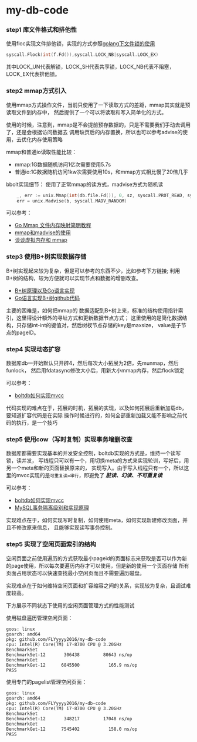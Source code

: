 # my-db-code

### step1 库文件格式和排他性
使用floc实现文件排他锁，实现的方式参照[golang下文件锁的使用](https://zhuanlan.zhihu.com/p/326991516)
```go
syscall.Flock(int(f.Fd()),syscall.LOCK_NB|syscall.LOCK_EX)
```
其中LOCK_UN代表解锁，LOCK_SH代表共享锁，LOCK_NB代表不阻塞，LOCK_EX代表排他锁。


### step2 mmap方式引入
使用mmap方式操作文件，当前只使用了一下读取方式的差距，mmap其实就是预读取文件到内存中，
然后提供了一个可以将读取和写入简单化的方式。

使用的时候，注意到，mmap是不会提前预存数据的，只是不需要我们手动去调用了，还是会根据访问数据去
调用缺页后的内存置换，所以也可以参考advise的使用，去优化内存使用策略

mmap和普通io读取性能比较：
* mmap:1G数据随机访问1亿次需要使用5.7s
* 普通io:1G数据随机访问1kw次需要使用10s，和mmap方式相比慢了20倍几乎

bbolt实现细节：
使用了正常mmap的读方式，madvise方式为随机读
```go
	_, err := unix.Mmap(int(db.file.Fd()), 0, sz, syscall.PROT_READ, syscall.MAP_SHARED|db.MmapFlags)
    err = unix.Madvise(b, syscall.MADV_RANDOM)
```

可以参考：
* [Go Mmap 文件内存映射简明教程](https://geektutu.com/post/quick-go-mmap.html)
* [mmap和madvise的使用](https://www.cnblogs.com/wlzy/p/10665472.html)
* [谈谈虚拟内存和 mmap](https://juejin.cn/post/6844904058667401230)

### step3 使用B+树实现数据存储

B+树实现起来较为复杂，但是可以参考的东西不少，比如参考下方链接;
利用B+树的结构，较为方便就可以实现节点和数据的增删改查。

* [B+树原理以及Go语言实现](https://segmentfault.com/a/1190000041696709)
* [Go语言实现B+树github代码](https://github.com/haming123/gods)

主要的困难是，如何把mmap的
数据适配到B+树上来，标准的结构使用指针索引，这里得设计额外的寻址方式和更新数据节点方式；
这里使用的是简化数据结构，只存储int-int的键值对，然后树杈节点存储的key是maxsize，
value是子节点的pageID。

### step4 实现动态扩容

数据库db一开始默认只开辟4，然后每次大小拓展为2倍，先munmap，然后funlock，
然后用fdatasync修改大小后，用新大小mmap内存，然后flock锁定

可以参考：
* [boltdb如何实现mvcc](https://backendhouse.github.io/post/boltdb学习笔记之一-存储管理/)

代码实现的难点在于，拓展的时机，拓展的实现，以及如何拓展后重新加载db，要知道扩容代码是在实际
操作时候进行的，如何全部重新加载又能不影响之前代码的执行，是一个技巧

### step5 使用cow（写时复制）实现事务增删改查

数据库都需要实现基本的并发安全控制，boltdb实现的方式是，维持一个读写锁，读并发，
写线程只可以有一个，用切换meta的方式来实现轮训，写好后，用另一个meta和新的页面替换原来的，
实现写入。由于写入线程只有一个，所以这里的mvcc实现的是`可重复读=串行`，即避免了
***脏读、幻读、不可重复读***

可以参考：
* [boltdb如何实现mvcc](https://www.codedump.info/post/20200726-boltdb-4/#boltdb如何实现mvcc)
* [MySQL事务隔离级别和实现原理](https://zhuanlan.zhihu.com/p/117476959)

实现难点在于，如何实现写时复制，如何使用meta，如何实现新建修改页面，并且不修改原来信息，
且能够实现读写事务控制。 

### step5 实现了空闲页面索引的结构

空闲页面之前使用遍历的方式获取最小pageid的页面标志来获取是否可以作为新的page使用，所以每次要遍历内存才可以使用，但是新的使用一个页面存储
所有页面占用状态可以快速查找最小空闲页而且不需要遍历磁盘。

实现难点在于如何维持空闲页面和扩容缩容之间的关系，实现较为复杂，且调试难度较高。 

下方展示不同状态下使用的空闲页面管理方式的性能测试

使用磁盘遍历管理空闲页面：
```text
goos: linux
goarch: amd64
pkg: github.com/FLYyyyy2016/my-db-code
cpu: Intel(R) Core(TM) i7-8700 CPU @ 3.20GHz
BenchmarkSet
BenchmarkSet-12    	  306438	     80643 ns/op
BenchmarkGet
BenchmarkGet-12    	 6845500	       165.9 ns/op
PASS
```

使用专门的pagelist管理空闲页面：
```text
goos: linux
goarch: amd64
pkg: github.com/FLYyyyy2016/my-db-code
cpu: Intel(R) Core(TM) i7-8700 CPU @ 3.20GHz
BenchmarkSet
BenchmarkSet-12    	  348217	     17048 ns/op
BenchmarkGet
BenchmarkGet-12    	 7545402	       158.0 ns/op
PASS
```